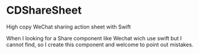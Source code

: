 # CDShareSheet
High copy WeChat sharing action sheet with Swift


 When I looking for a Share component like Wechat wich use swift but I cannot find, so I create this component and welcome to point out mistakes.
